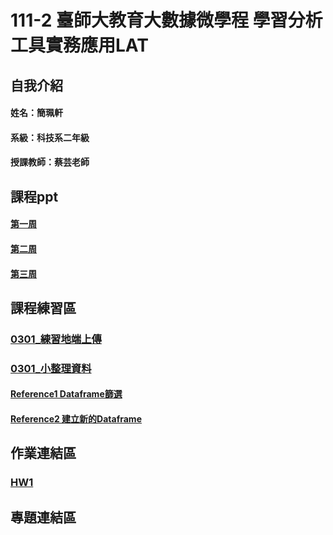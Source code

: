 # 111-2 臺師大教育大數據微學程 學習分析工具實務應用LAT
## 自我介紹
#### 姓名：簡珮軒
#### 系級：科技系二年級
#### 授課教師：蔡芸老師
## 課程ppt
#### [第一周](https://docs.google.com/presentation/d/e/2PACX-1vSInSmBw4pmnFj-4BoVDQcXDkXJ23WMGXBWPkHTTm99t0rigaeIYzMpjC8Q7nKu9SZWeNAs6q1Wy5ZE/pub?start=false&loop=false&delayms=3000&slide=id.p)
#### [第二周](https://docs.google.com/presentation/d/e/2PACX-1vT-TbdyqnFFYyOREkTHFGj8OMr3z4-77otHUtDB1PZk_hy4H1sO0_ZXdsaTg1qping-CP_2kEhcvlu0/pub?start=false&loop=false&delayms=3000&slide=id.p)
#### [第三周](https://docs.google.com/presentation/d/e/2PACX-1vRQ-QbIIGrpvbC7PkYFtWhT8hhT2pREfIYP5OxiYPF125Ag1u4ln-f7EKR_znsU-bM1z-RrxFY3qHba/pub?start=false&loop=false&delayms=3000&slide=id.p)
## 課程練習區
### [0301_練習地端上傳](https://github.com/cpeggy/LAT/blob/main/TEST.ipynb)
### [0301_小整理資料](https://github.com/cpeggy/LAT/blob/main/Week2/week2_0301.ipynb)
#### [Reference1 Dataframe篩選](https://ithelp.ithome.com.tw/articles/10194003?sc=hot)
#### [Reference2 建立新的Dataframe](https://www.keywordseo.com.tw/blog1/python-pandas-df-loc/)
## 作業連結區
### [HW1](https://github.com/cpeggy/LAT/blob/main/Hw1/hw1_0308.ipynb)

## 專題連結區
